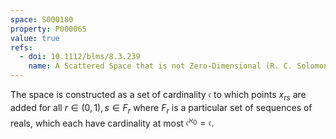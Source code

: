 ```yaml
---
space: S000180
property: P000065
value: true
refs:
  - doi: 10.1112/blms/8.3.239
    name: A Scattered Space that is not Zero-Dimensional (R. C. Solomon)
---
```


The space is constructed as a set of cardinality $\mathfrak c$ to which points $x_{rs}$ are added for all $r\in (0,1), s\in F_r$ where $F_r$ is a particular set of sequences of reals, which each have cardinality at most $\mathfrak{c}^{\aleph_0}=\mathfrak{c}$.
